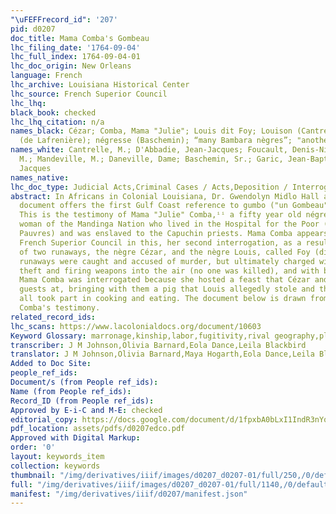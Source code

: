 ```yaml
---
"\uFEFFrecord_id": '207'
pid: d0207
doc_title: Mama Comba's Gombeau
lhc_filing_date: '1764-09-04'
lhc_full_index: 1764-09-04-01
lhc_doc_origin: New Orleans
language: French
lhc_archive: Louisiana Historical Center
lhc_source: French Superior Council
lhc_lhq:
black_book: checked
lhc_lhq_citation: n/a
names_black: Cézar; Comba, Mama "Julie"; Louis dit Foy; Louison (Cantrelle); Fatima
  (de Lafrenière); négresse (Baschemin); “many Bambara nègres”; "another négresse"
names_white: Cantrelle, M.; D'Abbadie, Jean-Jacques; Foucault, Denis-Nicolas; de Lafrenière,
  M.; Mandeville, M.; Daneville, Dame; Baschemin, Sr.; Garic, Jean-Baptiste; Fazende,
  Jacques
names_native:
lhc_doc_type: Judicial Acts,Criminal Cases / Acts,Deposition / Interrogation / Testimony
abstract: In Africans in Colonial Louisiana, Dr. Gwendolyn Midlo Hall argues this
  document offers the first Gulf Coast reference to gumbo ("un Gombeau") in the archive.ⁱ
  This is the testimony of Mama "Julie" Comba,ⁱⁱ a fifty year old négresse, an African
  woman of the Mandinga Nation who lived in the Hospital for the Poor (L'Hôpital des
  Pauvres) and was enslaved to the Capuchin priests. Mama Comba appears before the
  French Superior Council in this, her second interrogation, as a result of the arrest
  of two runaways, the nègre Cézar, and the nègre Louis, called Foy (dit Foÿ). The
  runaways were caught and accused of murder, but ultimately charged with public drunkenness,
  theft and firing weapons into the air (no one was killed), and with being fugitives.
  Mama Comba was interrogated because she hosted a feast that Cézar and Louis were
  guests at, bringing with them a pig that Louis allegedly stole and that the guests
  all took part in cooking and eating. The document below is drawn from part of Mama
  Comba's testimony.
related_record_ids:
lhc_scans: https://www.lacolonialdocs.org/document/10603
Keyword Glossary: marronage,kinship,labor,fugitivity,rival geography,play
transcriber: J M Johnson,Olivia Barnard,Eola Dance,Leila Blackbird
translator: J M Johnson,Olivia Barnard,Maya Hogarth,Eola Dance,Leila Blackbird
Added to Doc Site:
people_ref_ids:
Document/s (from People ref_ids):
Name (from People ref_ids):
Record_ID (from People ref_ids):
Approved by E-i-C and M-E: checked
editorial_copy: https://docs.google.com/document/d/1fpxbA0bLxI1IndR3nYqmkMoXhvCUpGL8-RhN4KO1i1A/edit
pdf_location: assets/pdfs/d0207edco.pdf
Approved with Digital Markup:
order: '0'
layout: keywords_item
collection: keywords
thumbnail: "/img/derivatives/iiif/images/d0207_d0207-01/full/250,/0/default.jpg"
full: "/img/derivatives/iiif/images/d0207_d0207-01/full/1140,/0/default.jpg"
manifest: "/img/derivatives/iiif/d0207/manifest.json"
---
```

